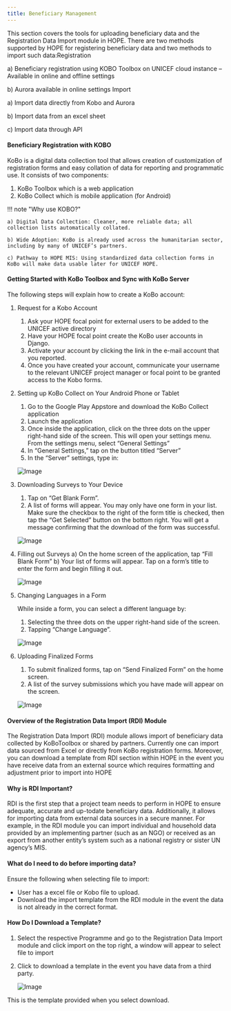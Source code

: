 ```yaml
---
title: Beneficiary Management
---
```


This section covers the tools for uploading beneficiary data and the Registration Data Import module in HOPE. There are two methods supported by HOPE for registering beneficiary data and two methods to
import such data:Registration

   a) Beneficiary registration using KOBO Toolbox on UNICEF cloud instance – Available in online and offline settings

   b) Aurora available in online settings Import

   a) Import data directly from Kobo and Aurora

   b) Import data from an excel sheet

   c) Import data through API

#### Beneficiary Registration with KOBO

KoBo is a digital data collection tool that allows creation of customization of registration forms and easy collation of data for reporting and programmatic use. It consists of two components:

1. KoBo Toolbox which is a web application
1. KoBo Collect which is mobile application (for Android)


!!! note "Why use KOBO?"

    a) Digital Data Collection: Cleaner, more reliable data; all collection lists automatically collated.
    
    b) Wide Adoption: KoBo is already used across the humanitarian sector, including by many of UNICEF’s partners.
    
    c) Pathway to HOPE MIS: Using standardized data collection forms in KoBo will make data usable later for UNICEF HOPE.


#### Getting Started with KoBo Toolbox and Sync with KoBo Server

The following steps will explain how to create a KoBo account:

1. Request for a Kobo Account 
      1. Ask your HOPE focal point for external users to be added to the UNICEF active directory
      2. Have your HOPE focal point create the KoBo user accounts in Django.
      3. Activate your account by clicking the link in the e-mail account that you reported.
      4. Once you have created your account, communicate your username to the relevant UNICEF project manager or focal point to be granted access to the Kobo forms.

1. Setting up KoBo Collect on Your Android Phone or Tablet
      1. Go to the Google Play Appstore and download the KoBo Collect application
      1. Launch the application
      1. Once inside the application, click on the three dots on the upper right-hand side of the screen. This will
      open your settings menu. From the settings menu, select “General Settings”
      1. In “General Settings,” tap on the button titled “Server”
      1. In the “Server” settings, type in:

      ![Image](_screenshots/reg/1.png)

1. Downloading Surveys to Your Device
      1. Tap on “Get Blank Form”.
      1. A list of forms will appear. You may only have one form in your list. Make sure the checkbox to the right of the form title is checked, then tap the “Get Selected” button on the bottom right. You will get a message confirming that the download of the form was successful.

   ![Image](_screenshots/reg/2.png)

1. Filling out Surveys
a) On the home screen of the application, tap “Fill Blank Form”
b) Your list of forms will appear. Tap on a form’s title to enter the form and begin filling it out.

   ![Image](_screenshots/reg/3.png)

1. Changing Languages in a Form

      While inside a form, you can select a different language by:

      1. Selecting the three dots on the upper right-hand side of the screen.
      1.  Tapping “Change Language”.

      ![Image](_screenshots/reg/4.png)

1. Uploading Finalized Forms

      1. To submit finalized forms, tap on “Send Finalized Form” on the home screen.
      1. A list of the survey submissions which you have made will appear on the screen. 

      ![Image](_screenshots/reg/5.png)


#### Overview of the Registration Data Import (RDI) Module

The Registration Data Import (RDI) module allows import of beneficiary data collected by KoBoToolbox or shared by partners. Currently one can import data sourced from Excel or directly from KoBo registration forms. Moreover, you can download a template from RDI section within HOPE in the event you have receive data from an external source which requires formatting and adjustment prior to import into HOPE

#### Why is RDI Important?

RDI is the first step that a project team needs to perform in HOPE to ensure adequate, accurate and up-todate beneficiary data. Additionally, it allows for importing data from external data sources in a secure manner. For example, in the RDI module you can import individual and household data provided by an implementing partner (such as an NGO) or received as an export from another entity’s system such as a national registry or sister UN agency’s MIS.

#### What do I need to do before importing data?

Ensure the following when selecting file to import: 

- User has a excel file or Kobo file to upload. 
- Download the import template from the RDI module in the event the data is not already in the correct format.

#### How Do I Download a Template?

1. Select the respective Programme and go to the Registration Data Import module and click import on the top right, a window will appear to select file to import
1. Click to download a template in the event you have data from a third party.

    ![Image](_screenshots/reg/6.png)

This is the template provided when you select download.
